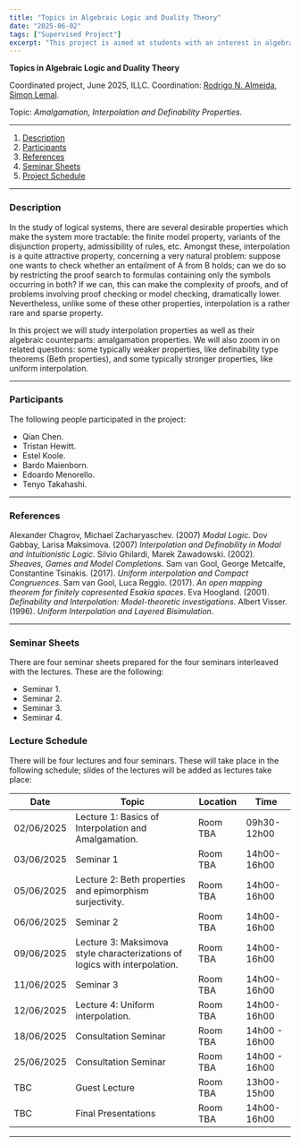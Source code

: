 ```yaml
---
title: "Topics in Algebraic Logic and Duality Theory"
date: "2025-06-02"
tags: ["Supervised Project"]
excerpt: "This project is aimed at students with an interest in algebraic logic and duality theory, seeking to further their knowledge in the field and gain some research experience. This year the focus will be on a classical topic of research which is still quite active: amalgamation, and its interconnections with interpolation properties, as well as other related interpolation style properties (e.g. uniform interpolation)."
---
```


**Topics in Algebraic Logic and Duality Theory**

Coordinated project, June 2025, ILLC.
Coordination: [Rodrigo N. Almeida](https://rodrigonalmeida.github.io/), [Simon Lemal](https://github.com/slemal).

Topic: _Amalgamation, Interpolation and Definability Properties._

***
1. [Description](#description)
2. [Participants](#participants)
3. [References](#references)
4. [Seminar Sheets](#seminarsheets)
5. [Project Schedule](#projectschedule)
***

### **Description**

In the study of logical systems, there are several desirable properties which make the system more tractable: the finite model property, variants of the disjunction property, admissibility of rules, etc. Amongst these, interpolation is a quite attractive property, concerning a very natural problem: suppose one wants to check whether an entailment of A from B holds; can we do so by restricting the proof search to formulas containing only the symbols occurring in both? If we can, this can make the complexity of proofs, and of problems involving proof checking or model checking, dramatically lower. Nevertheless, unlike some of these other properties, interpolation is a rather rare and sparse property.

In this project we will study interpolation properties as well as their algebraic counterparts: amalgamation properties. We will also zoom in on related questions: some typically weaker properties, like definability type theorems (Beth properties), and some typically stronger properties, like uniform interpolation.

***
### **Participants**

The following people participated in the project:
- Qian Chen.
- Tristan Hewitt. 
- Estel Koole.
- Bardo Maienborn.
- Edoardo Menorello.
- Tenyo Takahashi.

***

### **References**

Alexander Chagrov, Michael Zacharyaschev. (2007) *Modal Logic*.
Dov Gabbay, Larisa Maksimova. (2007) *Interpolation and Definability in Modal and Intuitionistic Logic*.
Silvio Ghilardi, Marek Zawadowski. (2002). *Sheaves, Games and Model Completions*.
Sam van Gool, George Metcalfe, Constantine Tsinakis. (2017). *Uniform interpolation and Compact Congruences*.
Sam van Gool, Luca Reggio. (2017). *An open mapping theorem for finitely copresented Esakia spaces*.
Eva Hoogland. (2001). *Definability and Interpolation: Model-theoretic investigations*.
Albert Visser. (1996). *Uniform Interpolation and Layered Bisimulation*.

***

### **Seminar Sheets**

There are four seminar sheets prepared for the four seminars interleaved with the lectures. These are the following:
- Seminar 1.
- Seminar 2.
- Seminar 3.
- Seminar 4.

### **Lecture Schedule**

There will be four lectures and four seminars. These will take place in the following schedule; slides of the lectures will be added as lectures take place:

| Date| Topic  | Location | Time  |
|-----|----|-----------------|-------------|
| 02/06/2025 | Lecture 1: Basics of Interpolation and Amalgamation. | Room TBA | 09h30-12h00  |
| 03/06/2025 | Seminar 1 | Room TBA | 14h00-16h00 |
| 05/06/2025 | Lecture 2: Beth properties and epimorphism surjectivity. | Room TBA | 14h00-16h00 |
| 06/06/2025 | Seminar 2 | Room TBA | 14h00-16h00 |
| 09/06/2025  | Lecture 3: Maksimova style characterizations of logics with interpolation.  | Room TBA  | 14h00-16h00 |
| 11/06/2025  | Seminar 3 | Room TBA | 14h00-16h00 |
| 12/06/2025  | Lecture 4: Uniform interpolation. | Room TBA | 14h00-16h00 |
| 18/06/2025 | Consultation Seminar | Room TBA | 14h00 - 16h00|
| 25/06/2025 | Consultation Seminar | Room TBA | 14h00 - 16h00|
| TBC  | Guest Lecture  | Room TBA | 13h00-15h00 |
| TBC  | Final Presentations  | Room TBA   | 14h00-16h00 |
***
